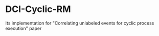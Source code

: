 # DCI-Cyclic-RM
Its implementation for "Correlating unlabeled events for cyclic process execution" paper
